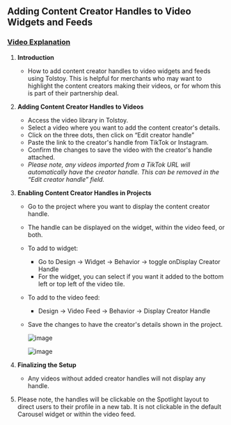 ## Adding Content Creator Handles to Video Widgets and Feeds

### [Video Explanation](https://www.loom.com/share/3810127a04374cbaafacb3b5d1ad1bba)

1. **Introduction**
    - How to add content creator handles to video widgets and feeds using Tolstoy. This is helpful for merchants who may want to highlight the content creators making their videos, or for whom this is part of their partnership deal.
2. **Adding Content Creator Handles to Videos**
    - Access the video library in Tolstoy.
    - Select a video where you want to add the content creator's details.
    - Click on the three dots, then click on “Edit creator handle”
    - Paste the link to the creator's handle from TikTok or Instagram.
    - Confirm the changes to save the video with the creator's handle attached.
    - *Please note, any videos imported from a TikTok URL will automatically have the creator handle. This can be removed in the “Edit creator handle” field.*
3. **Enabling Content Creator Handles in Projects**
    - Go to the project where you want to display the content creator handle.
    - The handle can be displayed on the widget, within the video feed, or both.
    - To add to widget:
        - Go to Design → Widget → Behavior → toggle onDisplay Creator Handle
        - For the widget, you can select if you want it added to the bottom left or top left of the video tile.
    - To add to the video feed:
        - Design → Video Feed → Behavior → Display Creator Handle
    - Save the changes to have the creator's details shown in the project.

      ![image](https://github.com/user-attachments/assets/de18966f-4df4-4de3-a728-9c4fb3540a13)

      ![image](https://github.com/user-attachments/assets/6e9f72cc-82ed-45f4-a72e-d7544b1faf1b)

1. **Finalizing the Setup**
    - Any videos without added creator handles will not display any handle.
2. Please note, the handles will be clickable on the Spotlight layout to direct users to their profile in a new tab. It is not clickable in the default Carousel widget or within the video feed.


